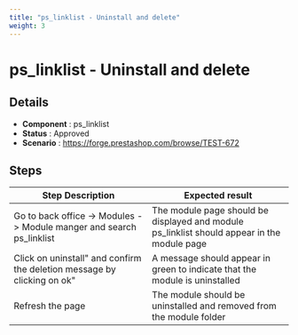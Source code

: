 ```yaml
---
title: "ps_linklist - Uninstall and delete"
weight: 3
---
```


# ps_linklist - Uninstall and delete
## Details
* **Component** : ps_linklist
* **Status** : Approved
* **Scenario** : https://forge.prestashop.com/browse/TEST-672

## Steps
| Step Description | Expected result |
| ----- | ----- |
| Go to back office -> Modules -> Module manger and search <br>ps_linklist | The module page should be displayed and module <br>ps_linklist should appear in the module page |
| Click on uninstall" and confirm the deletion message by clicking on ok" | A message should appear in green to indicate that the module is uninstalled |
| Refresh the page | The module should be uninstalled and removed from the module folder |
